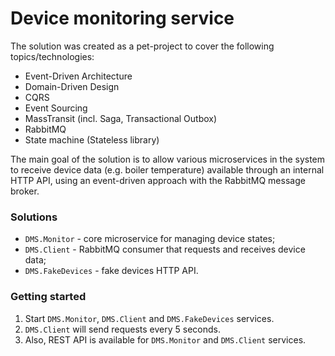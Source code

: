 # Device monitoring service

The solution was created as a pet-project to cover the following topics/technologies:
- Event-Driven Architecture
- Domain-Driven Design
- CQRS
- Event Sourcing
- MassTransit (incl. Saga, Transactional Outbox)
- RabbitMQ
- State machine (Stateless library)

The main goal of the solution is to allow various microservices in the system to receive device data (e.g. boiler temperature) available through an internal HTTP API, using an event-driven approach with the RabbitMQ message broker.

### Solutions
- `DMS.Monitor` - core microservice for managing device states;
- `DMS.Client` - RabbitMQ consumer that requests and receives device data;
- `DMS.FakeDevices` - fake devices HTTP API.

### Getting started
1. Start `DMS.Monitor`, `DMS.Client` and `DMS.FakeDevices` services.
2. `DMS.Client` will send requests every 5 seconds.
3. Also, REST API is available for `DMS.Monitor` and `DMS.Client` services.
